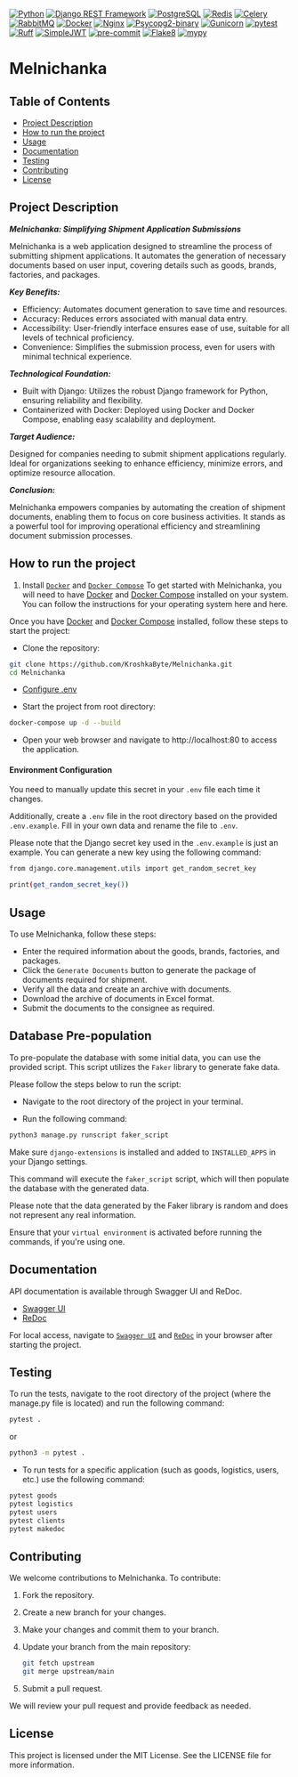 [![Python](https://img.shields.io/badge/Python-3.12.2-3776AB?style=flat&logo=Python&logoColor=yellow)](https://www.python.org/)
[![Django REST Framework](https://img.shields.io/badge/Django%20REST%20Framework-3.15.1-092E20?style=flat&logo=django&logoColor=white)](https://www.django-rest-framework.org/)
[![PostgreSQL](https://img.shields.io/badge/PostgreSQL-16.3-336791?style=flat&logo=PostgreSQL&logoColor=white)](https://www.postgresql.org/)
[![Redis](https://img.shields.io/badge/Redis-7.2.5-DC382D?style=flat&logo=Redis&logoColor=white)](https://redis.io/)
[![Celery](https://img.shields.io/badge/Celery-5.4-37814A?style=flat&logo=Celery&logoColor=white)](https://docs.celeryq.dev/)
[![RabbitMQ](https://img.shields.io/badge/RabbitMQ-3.13.3-FF6600?style=flat&logo=RabbitMQ&logoColor=white)](https://www.rabbitmq.com/)
[![Docker](https://img.shields.io/badge/Docker--2496ED?style=flat&logo=Docker&logoColor=white)](https://www.docker.com/)
[![Nginx](https://img.shields.io/badge/Nginx-3.17-269539?style=flat&logo=Nginx&logoColor=white)](https://www.nginx.com/)
[![Psycopg2-binary](https://img.shields.io/badge/Psycopg2--binary-2.9.9-4169E1?style=flat)](https://pypi.org/project/psycopg2-binary/)
[![Gunicorn](https://img.shields.io/badge/Gunicorn-21.2-FFD700?style=flat&logo=Gunicorn&logoColor=white)](https://gunicorn.org/)
[![pytest](https://img.shields.io/badge/pytest-8.0.2-0A9EDC?style=flat&logo=pytest&logoColor=white)](https://docs.pytest.org/)
[![Ruff](https://img.shields.io/badge/Ruff-0.3-FCC21B?style=flat&logo=ruff&logoColor=white"/)](https://github.com/astral-sh/ruff)
[![SimpleJWT](https://img.shields.io/badge/SimpleJWT-5.3.1-orange?style=flat&logo=jwt&logoColor=white)](https://github.com/jazzband/djangorestframework-simplejwt)
[![pre-commit](https://img.shields.io/badge/precommit-0.2-FAB040?style=flat&logo=precommit&logoColor=white)](https://pre-commit.com/)
[![Flake8](https://img.shields.io/badge/flake8-checked-blueviolet?style=flat)](https://flake8.pycqa.org/en/latest/)
[![mypy](https://img.shields.io/badge/mypy-checked-blue?style=flat)](https://mypy-lang.org/)

# Melnichanka

## Table of Contents

- [Project Description](#project-description)
- [How to run the project](#how-to-run-the-project)
- [Usage](#usage)
- [Documentation](#documentation)
- [Testing](#testing)
- [Contributing](#contributing)
- [License](#license)

## Project Description

***Melnichanka: Simplifying Shipment Application Submissions***

Melnichanka is a web application designed to streamline the process of submitting shipment
applications. It automates the generation of necessary documents based on user input, covering
details such as goods, brands, factories, and packages.

***Key Benefits:***

- Efficiency: Automates document generation to save time and resources.
- Accuracy: Reduces errors associated with manual data entry.
- Accessibility: User-friendly interface ensures ease of use, suitable for all levels of technical
  proficiency.
- Convenience: Simplifies the submission process, even for users with minimal technical experience.

***Technological Foundation:***

- Built with Django: Utilizes the robust Django framework for Python, ensuring reliability and
  flexibility.
- Containerized with Docker: Deployed using Docker and Docker Compose, enabling easy scalability
  and
  deployment.

***Target Audience:***

Designed for companies needing to submit shipment applications regularly.
Ideal for organizations seeking to enhance efficiency, minimize errors, and optimize resource
allocation.

***Conclusion:***

Melnichanka empowers companies by automating the creation of shipment documents, enabling them to
focus on core business activities. It stands as a powerful tool for improving operational
efficiency and streamlining document submission processes.

## How to run the project

1. Install [`Docker`](https://www.docker.com/)
   and [`Docker Compose`](https://docs.docker.com/compose/)
   To get started with Melnichanka, you will need to have [Docker](https://www.docker.com/)
   and [Docker Compose](https://docs.docker.com/compose/) installed on your system. You can follow
   the instructions for your operating system here and here.

Once you have [Docker](https://www.docker.com/)
and [Docker Compose](https://docs.docker.com/compose/) installed, follow these steps to start the
project:

- Clone the repository:

```sh
git clone https://github.com/KroshkaByte/Melnichanka.git
cd Melnichanka
```

- [Configure .env](#environment-configuration)

<p>

- Start the project from root directory:

```sh
docker-compose up -d --build
```

- Open your web browser and navigate to http://localhost:80 to access the application.

#### Environment Configuration

You need to manually update this secret in your `.env` file each time it changes.

Additionally, create a `.env` file in the root directory based on the provided `.env.example`. Fill
in your own data and rename the file to `.env`.

Please note that the Django secret key used in the `.env.example` is just an example. You can
generate a new key using the following command:

   ```sh
   from django.core.management.utils import get_random_secret_key
   
   print(get_random_secret_key())
   ```

## Usage

To use Melnichanka, follow these steps:

- Enter the required information about the goods, brands, factories, and packages.
- Click the `Generate Documents` button to generate the package of documents required for shipment.
- Verify all the data and create an archive with documents.
- Download the archive of documents in Excel format.
- Submit the documents to the consignee as required.

## Database Pre-population

To pre-populate the database with some initial data, you can use the provided script. This script
utilizes the `Faker` library to generate fake data.

Please follow the steps below to run the script:

- Navigate to the root directory of the project in your terminal.

- Run the following command:

```sh
python3 manage.py runscript faker_script
```

Make sure `django-extensions` is installed and added to `INSTALLED_APPS` in your Django settings.

This command will execute the `faker_script` script, which will then populate the database with the
generated data.

Please note that the data generated by the Faker library is random and does not represent any real
information.

Ensure that your `virtual environment` is activated before running the commands, if you're using
one.

## Documentation

API documentation is available through Swagger UI and ReDoc.

- [Swagger UI](https://dev-lymar.github.io/Melnichanka/melnichanka_swager_ui)
- [ReDoc](https://dev-lymar.github.io/Melnichanka/melnichanka_redoc)

For local access, navigate to [`Swagger UI`](http://localhost:8000/api/schema/swagger-ui/)
and [`ReDoc`](http://localhost:8000/api/schema/redoc/) in your browser after starting the project.

## Testing

To run the tests, navigate to the root directory of the project (where the manage.py file is
located) and run the following command:

```sh
pytest .
```

or

```sh
python3 -m pytest .
```

- To run tests for a specific application (such as goods, logistics, users, etc.) use the following
  command:

```sh
pytest goods
pytest logistics
pytest users
pytest clients
pytest makedoc
```

## Contributing

We welcome contributions to Melnichanka. To contribute:

1. Fork the repository.
2. Create a new branch for your changes.
3. Make your changes and commit them to your branch.
4. Update your branch from the main repository:
    ```sh
    git fetch upstream
    git merge upstream/main
    ```

5. Submit a pull request.

We will review your pull request and provide feedback as needed.

## License

This project is licensed under the MIT License. See the LICENSE file for more information.
